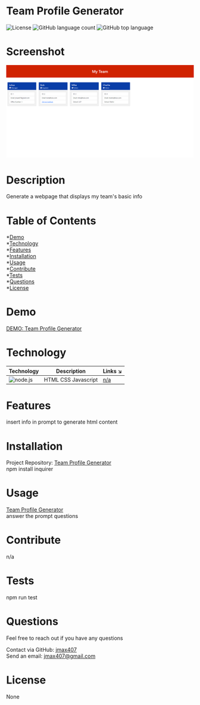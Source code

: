 
# Team Profile Generator  
![License](https://img.shields.io/badge/license-None-informational) ![GitHub language count](https://img.shields.io/github/languages/count/jmax407/team-profile-generator?style=flat-square) ![GitHub top language](https://img.shields.io/github/languages/top/jmax407/team-profile-generator?style=flat-square)

# Screenshot
![Team Profile Generator](images/screenshot.png)

# Description
Generate a webpage that displays my team's basic info

# Table of Contents
*[Demo](#demo)  
*[Technology](#technology)  
*[Features](#features)  
*[Installation](#installation)  
*[Usage](#usage)  
*[Contribute](#contribute)  
*[Tests](#tests)  
*[Questions](#questions)  
*[License](#license)

# Demo
[DEMO: Team Profile Generator](https://drive.google.com/file/d/1MdziulBjsKwR5z9GS7FvzvXR9CXL88Kw/view)

# Technology 
| Technology | Description                        |Links ↘️ |
| ---------- | -----------------------------------| ------|  
| ![node.js](https://shields.io/static/v1?label=node.js&message=100&color=blue&style=flat-square) | HTML CSS Javascript | [n/a](n/a) |

# Features
insert info in prompt to generate html content

# Installation  
Project Repository: [Team Profile Generator](https://github.com/jmax407/team-profile-generator)  
npm install inquirer 

# Usage
[Team Profile Generator](https://jmax407.github.io/team-profile-generator/)  
answer the prompt questions

# Contribute 
n/a

# Tests
npm run test

# Questions
Feel free to reach out if you have any questions

Contact via GitHub: [jmax407](https://github.com/jmax407)  
Send an email: [jmax407@gmail.com](mailto:jmax407@gmail.com)

# License
None
